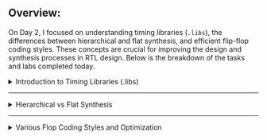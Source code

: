 
## Overview:
On Day 2, I focused on understanding timing libraries (`.libs`), the differences between hierarchical and flat synthesis, and efficient flip-flop coding styles. These concepts are crucial for improving the design and synthesis processes in RTL design. Below is the breakdown of the tasks and labs completed today.

<details>
  <summary>Introduction to Timing Libraries (.libs)</summary>

  ### Introduction to .lib Files (Parts 1-3)
  - Studied the structure and significance of `.lib` files, which are essential for timing analysis and cell characterization.
  - Analyzed timing arcs, cell delays, and power information contained in `.lib` files.
  - Explanation of .lib library:
     - File path: `!gvim ../mylib/lib/sky130_fd_sc_hd__tt_025C_1v80.lib`
     - Key breakdown:
       - `tt`: typical (Process)
       - `025C`: 77 °F (Temperature)
       - `1v80`: Voltage
     - ![lib filename explanation](https://github.com/user-attachments/assets/8e2fac9d-6ef7-4dce-8e20-e829e6c7bbef)
       
<img width="594" alt="Screenshot 2024-10-23 at 10 48 57 AM" src="https://github.com/user-attachments/assets/b45fc544-f0ea-4148-ae2c-7318dc72fc6f">

  - The logic gate `sky130_fd_sc_hd__a2111o_1`:
     - Has 5 inputs (A1, A2, B1, C1, D1), resulting in 2^5 = 32 possible input combinations.
     - Gate function explained:
       - `a2111o`:
         - `a`: represents the AND gate.
         - `o`: represents the OR gate.
         - `2111`: indicates the structure:
           - Two inputs (A1, A2) go into an AND gate.
           - The result of the AND gate feeds into the first input of a 4-input OR gate (A1, A2, B1, C1, D1).
             
     - ![Gate explanation](https://github.com/user-attachments/assets/65f2c6bb-37e8-4b5a-9481-8261973ef198)
       
     - As the number of gates increases, the area also increases, i.e., a larger cell is employing wider transistors.
     - Wider cells are faster but require larger areas and consume more power.
     - Smaller cells have more delay but require less area and consume less power.
       
<img width="1392" alt="Screenshot 2024-10-23 at 11 32 28 AM" src="https://github.com/user-attachments/assets/487a0c75-c2db-4eae-9e8a-a0f992110ac2">

</details>

----------------------------------------------------------------------------------------------------------------------------------------------------------------------------

<details>
  <summary>Hierarchical vs Flat Synthesis</summary>

  ### Hierarchical vs Flat Synthesis (Parts 1-2)
  - Understood how hierarchical synthesis allows for modular design, while flat synthesis provides a single-level design view.
  - Conducted synthesis experiments to observe the impact on area, power, and performance.
  
    Example:
    ```verilog
    module sub_module2 (input a, input b, output y);
	    assign y = a | b;
    endmodule
  
    module sub_module1 (input a, input b, output y);
	    assign y = a & b;
    endmodule

    module multiple_modules (input a, input b, input c, output y);
	    wire net1;
	    sub_module1 u1(.a(a),.b(b),.y(net1));  // net1 = a & b
	    sub_module2 u2(.a(net1),.b(c),.y(y));  // y = net1 | c, i.e., y = a & b + c;
    endmodule
    ```
    
    #### After synthesis
    
    <img width="628" alt="Screenshot 2024-10-23 at 12 29 24 PM" src="https://github.com/user-attachments/assets/6927187b-04af-44e8-ba60-48db3aefbd9e">
		
    **multiple_modules**
    
    <img width="263" alt="Screenshot 2024-10-23 at 12 34 11 PM" src="https://github.com/user-attachments/assets/3431a5ca-2378-4106-ae19-3233d59fbff2">
    
    **sub_module1**
    
    <br><img width="262" alt="Screenshot 2024-10-23 at 12 34 35 PM" src="https://github.com/user-attachments/assets/1a840c8c-9809-4337-bd3d-c0eb55fcb740">
    
    **sub_module2**
    
    <br><img width="260" alt="Screenshot 2024-10-23 at 12 35 04 PM" src="https://github.com/user-attachments/assets/daf0dcde-46e2-43f7-9d1a-7cd56d40ed23">
    
    **design hierarchy**
    
    <br><img width="254" alt="Screenshot 2024-10-23 at 12 35 32 PM" src="https://github.com/user-attachments/assets/60bc031d-7865-411f-836d-017b0657f710">
    
    **Linking to liberty file**
    
    <img width="557" alt="Screenshot 2024-10-23 at 7 44 43 PM" src="https://github.com/user-attachments/assets/fda168af-7074-43f5-885a-dc52c7ab1b17">
    
    **Output**
    
    <img width="928" alt="Screenshot 2024-10-23 at 7 46 49 PM" src="https://github.com/user-attachments/assets/c10a87d2-1504-4e6d-b966-3d8853217659">
		
    **Writing netlists**
    
    ```bash
    write_verilog -noattr multiple_modules_netlist.v
    ```
    
    <img width="282" alt="Screenshot 2024-10-23 at 7 48 34 PM" src="https://github.com/user-attachments/assets/eca53284-8f78-467b-b9cf-5be39335b359">

    <img width="569" alt="Screenshot 2024-10-23 at 8 27 42 PM" src="https://github.com/user-attachments/assets/81b2a745-0722-4865-b841-2045f82e65db">

    <img width="664" alt="Screenshot 2024-10-23 at 8 04 51 PM" src="https://github.com/user-attachments/assets/75400a5a-b918-4703-9a51-98cf8225b0c9"><br>

    **Flat netlist**
    ```bash
    flatten
    ```

    <img width="352" alt="Screenshot 2024-10-23 at 8 31 00 PM" src="https://github.com/user-attachments/assets/6c291d00-46f5-4ec5-93ef-0af30ecf619d">
		
    <img width="564" alt="Screenshot 2024-10-23 at 8 33 46 PM" src="https://github.com/user-attachments/assets/1e0d0a1c-0a3e-451d-b777-b1eb9b90e672">
    
    **Output**

    <img width="1435" alt="Screenshot 2024-10-23 at 8 34 46 PM" src="https://github.com/user-attachments/assets/72e43ef5-83be-46be-9132-8c6fab7b5882">
    
    **sub_module.v**

    <img width="292" alt="Screenshot 2024-10-23 at 8 37 08 PM" src="https://github.com/user-attachments/assets/cc57b91e-6dbd-4caa-b86e-22f61ed8aeaf">
    
    **Linking to netlist**

    <img width="442" alt="Screenshot 2024-10-23 at 8 37 44 PM" src="https://github.com/user-attachments/assets/22c926f2-f3ee-4d74-b465-8c9efe546d97">
    
    **Output**
	
    <img width="742" alt="Screenshot 2024-10-23 at 8 38 20 PM" src="https://github.com/user-attachments/assets/4bbee867-044b-4a88-995a-a620d1b45dec">
    
    - When we have multiple instances of the same module.
    - To get rid of this redundancy, we `flatten` the netlist.
		
</details>

----------------------------------------------------------------------------------------------------------------------------------------------------------------------------

<details>
  <summary>Various Flop Coding Styles and Optimization</summary>

  ### Why Flops and Flop Coding Styles
  - Learned about the importance of flip-flops in digital design and explored different flop coding styles.
  - Flops are used to minimize the glitches.
    
    <img width="720" alt="Screenshot 2024-10-23 at 7 27 47 PM" src="https://github.com/user-attachments/assets/c0488023-1a2c-46ae-955d-955815aab11c">
    
  #### Flop Coding Styles

  **dff_asyncres.v**
  
  ```verilog
    module dff_asyncres ( input clk ,  input async_reset , input d , output reg q );
    always @ (posedge clk , posedge async_reset)
    begin
	if(async_reset)
	    q <= 1'b0;
	else	
	    q <= d;
    end
    endmodule
  ```

   **Waveforms**
   
	![WhatsApp Image 2024-10-23 at 19 01 24](https://github.com/user-attachments/assets/82f4bc94-4b1e-418b-bb9f-6f1e52d45df2)
 
**dff_syncres.**

```verilog
module dff_syncres ( input clk , input async_reset , input sync_reset , input d , output reg q );
always @ (posedge clk )
begin
	if (sync_reset)
		q <= 1'b0;
	else	
		q <= d;
end
endmodule
```

**Waveforms**

![WhatsApp Image 2024-10-23 at 19 37 15](https://github.com/user-attachments/assets/8d5e39c9-977b-4801-bfd5-9397bdf07d3d)

  ### Lab of Asyncronous Flop Synthesis Simulations 
  
  **dff_asyncres.v**
  
  ```verilog
module dff_asyncres ( input clk ,  input async_reset , input d , output reg q );
always @ (posedge clk , posedge async_reset)
begin
	if(async_reset)
		q <= 1'b0;
	else	
		q <= d;
end
endmodule
```

<img width="1286" alt="Screenshot 2024-10-24 at 9 25 00 AM" src="https://github.com/user-attachments/assets/880462f3-c69c-4e6b-9ac1-86a9f8e72650">

**dff_async_set.v**

```verilog
module dff_async_set ( input clk ,  input async_set , input d , output reg q );
always @ (posedge clk , posedge async_set)
begin
	if(async_set)
		q <= 1'b1;
	else	
		q <= d;
end
endmodule
```

<img width="1285" alt="Screenshot 2024-10-24 at 9 27 24 AM" src="https://github.com/user-attachments/assets/0dfc239e-1007-412b-b14b-72165391f41c">

### Lab of Syncronous Flop Synthesis Simulations 

**dff_syncres.v**

<img width="314" alt="Screenshot 2024-10-24 at 9 41 40 AM" src="https://github.com/user-attachments/assets/cce3482e-ca65-4e01-aadb-246202de04a3">

**Output**

<img width="855" alt="Screenshot 2024-10-24 at 9 43 51 AM" src="https://github.com/user-attachments/assets/02117e39-8828-45c8-ac16-3bea622eadcf">

**dff_async_set.v**

<img width="361" alt="Screenshot 2024-10-24 at 9 56 23 AM" src="https://github.com/user-attachments/assets/dc3de8fb-3e91-41bc-802a-74827495563d">

**Output**

<img width="923" alt="Screenshot 2024-10-24 at 10 00 45 AM" src="https://github.com/user-attachments/assets/177f96c6-fc1d-4b64-8441-e2a515d90d3d">

**dff_syncres.v**

<img width="306" alt="Screenshot 2024-10-24 at 10 02 33 AM" src="https://github.com/user-attachments/assets/976bd57e-2ae1-4790-b07f-e1f569b52bfe">

**Output**

<img width="889" alt="Screenshot 2024-10-24 at 10 03 58 AM" src="https://github.com/user-attachments/assets/7d6c40b0-9b2b-4123-b818-a83985370f4c">

**Expected Output vs Original Output**

<img width="1320" alt="Screenshot 2024-10-24 at 10 07 50 AM" src="https://github.com/user-attachments/assets/4f62104f-8c44-476b-a51d-7c1855e1ef15">

  ### Interesting Optimizations
  
  - Applied optimizations to the flop designs to reduce area and improve performance.
    
    **Mult_2.v**
    
    ```verilog
    module mul2 (input [2:0] a, output [3:0] y);
		assign y = a * 2;
    endmodule
    ```
    ![WhatsApp Image 2024-10-24 at 13 38 58](https://github.com/user-attachments/assets/787894a5-ab87-402e-afe9-67982b078b13)
    
    **Synthesis**<br>
    
    <img width="325" alt="Screenshot 2024-10-24 at 1 44 02 PM" src="https://github.com/user-attachments/assets/cefce0e2-fd98-4243-ac3a-691f71cf5397">

    **Output**<br>
    
    <img width="741" alt="Screenshot 2024-10-24 at 1 42 52 PM" src="https://github.com/user-attachments/assets/1b83903d-204a-4aa3-a738-6f0f88201afa">
    
    **Netlist**<br>
    
    ```verilog
    module mul2(a, y);
  		input [2:0] a;
  		wire [2:0] a;
  		output [3:0] y;
  		wire [3:0] y;
  		assign y = { a, 1'h0 };
    endmodule
    ```
    
    **Mult_8.v**<br>
    
    ```verilog
    module mul8 (input [2:0] a, output [5:0] y);
	assign y = a * 9;
    endmodule
    ```
    
    ![WhatsApp Image 2024-10-24 at 13 58 25](https://github.com/user-attachments/assets/74e57bd6-70c4-4e60-9c03-a1764dfc7a0c)

    **Synthesis**<br>
    
    <img width="393" alt="Screenshot 2024-10-24 at 1 59 42 PM" src="https://github.com/user-attachments/assets/45b4bdb0-593e-4f76-a0be-1d4f53dab8ca">

    **Output**<br>
    
    <img width="927" alt="Screenshot 2024-10-24 at 2 00 09 PM" src="https://github.com/user-attachments/assets/e72bdaa7-184f-463d-bbd7-5e4aae01ee1a">
    
    **Netlist**<br>
    ```verilog
    module mult8(a, y);
  		input [2:0] a;
 		wire [2:0] a;
  		output [5:0] y;
  		wire [5:0] y;
  		assign y = { a, a };
    endmodule
    ```

    
</details>

